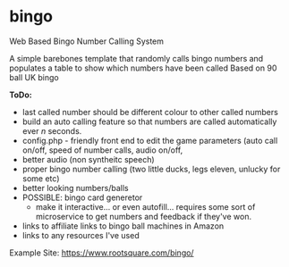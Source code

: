 # bingo
Web Based Bingo Number Calling System

A simple barebones template that randomly calls bingo numbers and populates a table to show which numbers have been called
Based on 90 ball UK bingo

**ToDo:**
- last called number should be different colour to other called numbers
- build an auto calling feature so that numbers are called automatically ever _n_ seconds.
- config.php - friendly front end to edit the game parameters (auto call on/off, speed of number calls, audio on/off, 
- better audio (non syntheitc speech)
- proper bingo number calling (two little ducks, legs eleven, unlucky for some etc)
- better looking numbers/balls
- POSSIBLE: bingo card generetor
  - make it interactive... or even autofill... requires some sort of microservice to get numbers and feedback if they've won.
- links to affiliate links to bingo ball machines in Amazon
- links to any resources I've used

Example Site: https://www.rootsquare.com/bingo/
